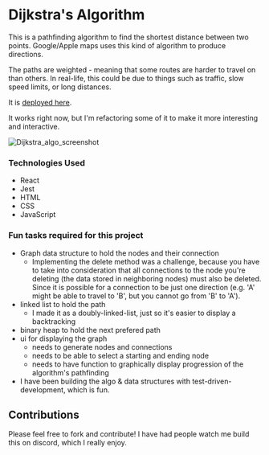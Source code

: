 # Dijkstra's Algorithm

This is a pathfinding algorithm to find the shortest distance between two points. Google/Apple maps uses this kind of algorithm to produce directions.

The paths are weighted - meaning that some routes are harder to travel on than others. In real-life, this could be due to things such as traffic, slow speed limits, or long distances.

It is [deployed here](https://dijkstras-algorithm.netlify.app/).

It works right now, but I'm refactoring some of it to make it more interesting and interactive.

![Dijkstra_algo_screenshot](https://user-images.githubusercontent.com/40727301/146613280-78b35ff1-3744-45db-81db-6111c4a81278.png)



### Technologies Used
 * React
 * Jest
 * HTML
 * CSS
 * JavaScript

### Fun tasks required for this project

* Graph data structure to hold the nodes and their connection
  * Implementing the delete method was a challenge, because you have to take into consideration that all connections to the node you're deleting (the data stored in neighboring nodes) must also be deleted. Since it is possible for a connection to be just one direction (e.g. 'A' might be able to travel to 'B', but you cannot go from 'B' to 'A').
* linked list to hold the path
  * I made it as a doubly-linked-list, just so it's easier to display a backtracking
* binary heap to hold the next prefered path
* ui for displaying the graph
  * needs to generate nodes and connections
  * needs to be able to select a starting and ending node
  * needs to have function to graphically display progression of the algorithm's pathfinding
* I have been building the algo & data structures with test-driven-development, which is fun.

## Contributions

Please feel free to fork and contribute!
I have had people watch me build this on discord, which I really enjoy.
